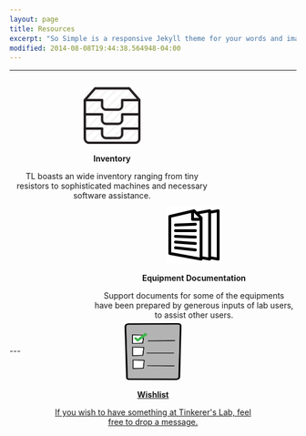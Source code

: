 ```yaml
---
layout: page
title: Resources
excerpt: "So Simple is a responsive Jekyll theme for your words and images."
modified: 2014-08-08T19:44:38.564948-04:00
---
```


---
<div id="family">
	<div id="top">
		<a href="/inventory"><div id="left">
			<center>
				<img src="/images/inventory.png" alt="Inventory" height="100" width="100"></a>
				<p><b>Inventory</b></p>
				<p>TL boasts an wide inventory ranging from tiny resistors to sophisticated machines and necessary software assistance.</p>
			</center>
		</div></a>
		<a href="/documentation"><div id="right">
			<center>
				<img src="/images/documentation.png" alt="Equipment Documentation" height="100" width="100">
				<p><b>Equipment Documentation</b></p>
				<p>Support documents for some of the equipments have been prepared by generous inputs of lab users, to assist other users.</p><br>
			</center>
		</div></a>
	</div>
	<br>
	<center>
		<a href="/wishlist"><div id="bottom">
			<center>
				<img src="/images/wishlist.png" alt="Wishlist" height="100" width="100">
				<p><b>Wishlist</b></p>
				<p>If you wish to have something at Tinkerer's Lab, feel free to drop a message.</p>
			</center>
		</div></a>
	</center>
	<br>
</div>
---

<style type="text/css">

#left{float: left;padding: 5px 5px 5px 5px;}
#right{float: right;padding: 5px 5px 5px 5px;}
#left, #right, #bottom {
	height: 200px;
	width: 350px;
}
#top{
	position: relative;
	margin:0px 0px 50px 0px;
}
#family{
	height: 450px;
	padding: 10px 0px 10px 0px;
}
#bottom{
	position: relative;
	padding: 50px 5px 5px 5px;
	margin: 50px 0px 10px 0px;
}
</style>